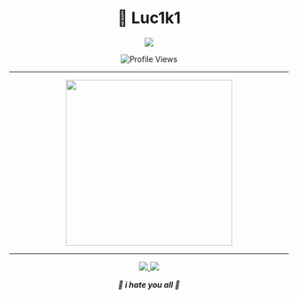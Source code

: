 <h1 align="center">🌌 Luc1k1</h1>

<p align="center">
  <img src="https://readme-typing-svg.herokuapp.com?color=70AFFF&center=true&vCenter=true&width=400&lines=Machine+Learning+Engineer" />
</p>

<p align="center">
  <img src="https://moe-counter.glitch.me/get/@:luc1k1?theme=rule34" alt="Profile Views"/>
</p>

---

<p align="center">
  <img src="https://raw.githubusercontent.com/innng/innng/master/assets/kyubey.gif" width="300"><br>
</p>

---

<p align="center">
  <a href="https://twitter.com/leroy_ceo">
    <img src="https://img.shields.io/badge/Twitter-000000?style=for-the-badge&logo=twitter&logoColor=70AFFF">
  </a>
  <a href="mailto:leroyceo@yahoo.com">
    <img src="https://img.shields.io/badge/Email-000000?style=for-the-badge&logo=yahoo&logoColor=8B89CC">
  </a>
</p>

<p align="center">
  <b><i>🖤 i hate you all 🖤</i></b>
</p>
